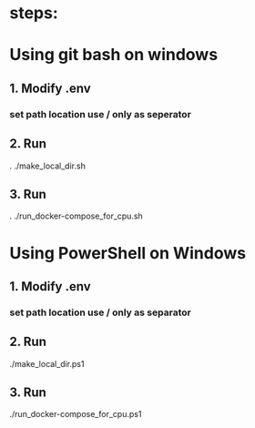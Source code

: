 # steps:

# Using git bash on windows

## 1. Modify .env 
### set path location use / only as seperator

## 2. Run 
. ./make_local_dir.sh

## 3. Run
. ./run_docker-compose_for_cpu.sh

#
# Using PowerShell on Windows

## 1. Modify .env 
### set path location use / only as separator

## 2. Run
./make_local_dir.ps1

## 3. Run
./run_docker-compose_for_cpu.ps1

